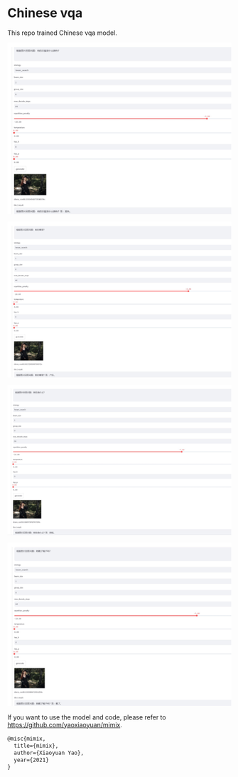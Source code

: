 # Chinese vqa

This repo trained Chinese vqa model. 

![image](pic/1.jpg)

![image](pic/2.jpg)

![image](pic/3.jpg)

![image](pic/4.jpg)

If you want to use the model and code, please refer to https://github.com/yaoxiaoyuan/mimix.

```
@misc{mimix,
  title={mimix},
  author={Xiaoyuan Yao},
  year={2021}
}
```

